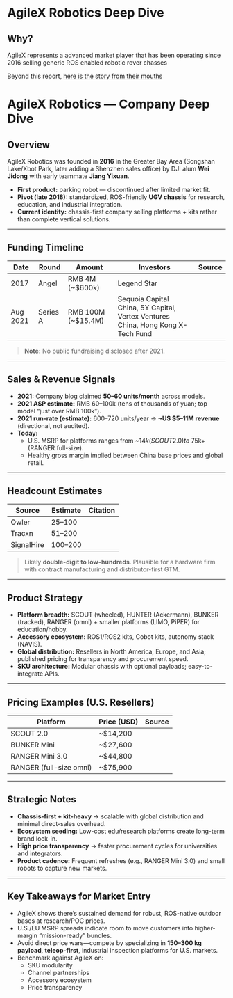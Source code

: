 # AgileX Robotics Deep Dive

## Why?
AgileX represents a advanced market player that has been operating since 2016 selling generic ROS enabled robotic rover chasses 

Beyond this report, [here is the story from their mouths](https://global.agilex.ai/blogs/news/agilex-ups-downs-and-ups-of-a-robotics-startup?)

# AgileX Robotics — Company Deep Dive

## Overview
AgileX Robotics was founded in **2016** in the Greater Bay Area (Songshan Lake/Xbot Park, later adding a Shenzhen sales office) by DJI alum **Wei Jidong** with early teammate **Jiang Yixuan**.  
- **First product:** parking robot — discontinued after limited market fit.  
- **Pivot (late 2018):** standardized, ROS-friendly **UGV chassis** for research, education, and industrial integration.  
- **Current identity:** chassis-first company selling platforms + kits rather than complete vertical solutions. 

---

## Funding Timeline
| Date | Round | Amount | Investors | Source |
|------|-------|--------|-----------|--------|
| 2017 | Angel | RMB 4M (~$600k) | Legend Star |  |
| Aug 2021 | Series A | RMB 100M (~$15.4M) | Sequoia Capital China, 5Y Capital, Vertex Ventures China, Hong Kong X-Tech Fund |  |

> **Note:** No public fundraising disclosed after 2021.

---

## Sales & Revenue Signals
- **2021:** Company blog claimed **50–60 units/month** across models.  
- **2021 ASP estimate:** RMB 60–100k (tens of thousands of yuan; top model “just over RMB 100k”).  
- **2021 run-rate (estimate):** 600–720 units/year → **~US $5–11M revenue** (directional, not audited).   
- **Today:**  
  - U.S. MSRP for platforms ranges from ~$14k (SCOUT 2.0) to ~$75k+ (RANGER full-size).  
  - Healthy gross margin implied between China base prices and global retail. 

---

## Headcount Estimates
| Source | Estimate | Citation |
|--------|----------|----------|
| Owler | 25–100 |  |
| Tracxn | 51–200 |  |
| SignalHire | 100–200 |  |

> Likely **double-digit to low-hundreds**. Plausible for a hardware firm with contract manufacturing and distributor-first GTM.

---

## Product Strategy
- **Platform breadth:** SCOUT (wheeled), HUNTER (Ackermann), BUNKER (tracked), RANGER (omni) + smaller platforms (LIMO, PiPER) for education/hobby.  
- **Accessory ecosystem:** ROS1/ROS2 kits, Cobot kits, autonomy stack (NAVIS).  
- **Global distribution:** Resellers in North America, Europe, and Asia; published pricing for transparency and procurement speed.  
- **SKU architecture:** Modular chassis with optional payloads; easy-to-integrate APIs. 

---

## Pricing Examples (U.S. Resellers)
| Platform | Price (USD) | Source |
|----------|-------------|--------|
| SCOUT 2.0 | ~$14,200 |  |
| BUNKER Mini | ~$27,600 |  |
| RANGER Mini 3.0 | ~$44,800 |  |
| RANGER (full-size omni) | ~$75,900 |  |

---

## Strategic Notes
- **Chassis-first + kit-heavy** → scalable with global distribution and minimal direct-sales overhead.  
- **Ecosystem seeding:** Low-cost edu/research platforms create long-term brand lock-in.  
- **High price transparency** → faster procurement cycles for universities and integrators.  
- **Product cadence:** Frequent refreshes (e.g., RANGER Mini 3.0) and small robots to capture new markets. 

---

## Key Takeaways for Market Entry
- AgileX shows there’s sustained demand for robust, ROS-native outdoor bases at research/POC prices.  
- U.S./EU MSRP spreads indicate room to move customers into higher-margin “mission-ready” bundles.  
- Avoid direct price wars—compete by specializing in **150–300 kg payload**, **teleop-first**, industrial inspection platforms for U.S. markets.  
- Benchmark against AgileX on:
  - SKU modularity
  - Channel partnerships
  - Accessory ecosystem
  - Price transparency
